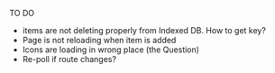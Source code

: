 TO DO

- items are not deleting properly from Indexed DB. How to get key?
- Page is not reloading when item is added
- Icons are loading in wrong place (the Question)
- Re-poll if route changes?
